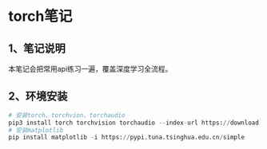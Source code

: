 # torch笔记

## 1、笔记说明

本笔记会把常用api练习一遍，覆盖深度学习全流程。

## 2、环境安装
```python
# 安装torch、torchvion、torchaudio
pip3 install torch torchvision torchaudio --index-url https://download.pytorch.org/whl/cu118
# 安装matplotlib
pip install matplotlib -i https://pypi.tuna.tsinghua.edu.cn/simple

